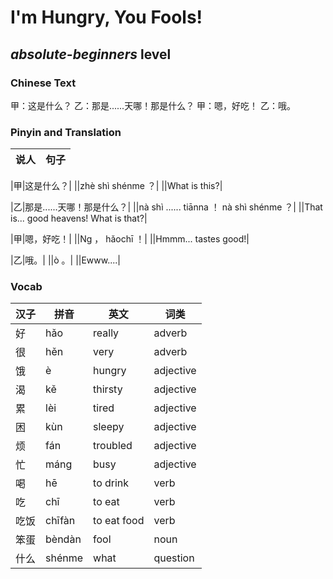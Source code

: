 # I'm Hungry, You Fools!
## *absolute-beginners* level

### Chinese Text
甲：这是什么？
乙：那是......天哪！那是什么？
甲：嗯，好吃！
乙：哦。

### Pinyin and Translation
|说人|句子|
|----|----|

|甲|这是什么？|
||zhè shì shénme ？|
||What is this?|

|乙|那是......天哪！那是什么？|
||nà shì ...... tiānna ！ nà shì shénme ？|
||That is... good heavens! What is that?|

|甲|嗯，好吃！|
||Ng ， hǎochī ！|
||Hmmm... tastes good!|

|乙|哦。|
||ò 。|
||Ewww....|
### Vocab
|汉子|拼音|英文|词类|
|----|----|----|----|
|好|hǎo|really|adverb|
|很|hěn|very|adverb|
|饿|è|hungry|adjective|
|渴|kě|thirsty|adjective|
|累|lèi|tired|adjective|
|困|kùn|sleepy|adjective|
|烦|fán|troubled|adjective|
|忙|máng|busy|adjective|
|喝|hē|to drink|verb|
|吃|chī|to eat|verb|
|吃饭|chīfàn|to eat food|verb|
|笨蛋|bèndàn|fool|noun|
|什么|shénme|what|question|